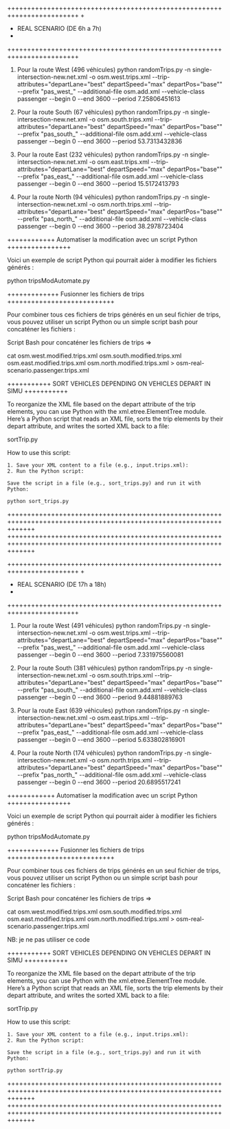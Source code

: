 ++++++++++++++++++++++++++++++++++++++++++++++++++++++++++++++++++++++++
+
+   REAL SCENARIO (DE 6h a 7h)
+
++++++++++++++++++++++++++++++++++++++++++++++++++++++++++++++++++++++++

1. Pour la route West (496 véhicules)
    python randomTrips.py -n single-intersection-new.net.xml -o osm.west.trips.xml --trip-attributes="departLane=\"best\" departSpeed=\"max\" departPos=\"base\"" --prefix "pas_west_" --additional-file osm.add.xml --vehicle-class passenger --begin 0 --end 3600 --period 7.25806451613



2. Pour la route South (67 véhicules)
    python randomTrips.py -n single-intersection-new.net.xml -o osm.south.trips.xml --trip-attributes="departLane=\"best\" departSpeed=\"max\" departPos=\"base\"" --prefix "pas_south_" --additional-file osm.add.xml --vehicle-class passenger --begin 0 --end 3600 --period 53.7313432836



3. Pour la route East (232 véhicules)
    python randomTrips.py -n single-intersection-new.net.xml -o osm.east.trips.xml --trip-attributes="departLane=\"best\" departSpeed=\"max\" departPos=\"base\"" --prefix "pas_east_" --additional-file osm.add.xml --vehicle-class passenger --begin 0 --end 3600 --period 15.5172413793



4. Pour la route North (94 véhicules)
    python randomTrips.py -n single-intersection-new.net.xml -o osm.north.trips.xml --trip-attributes="departLane=\"best\" departSpeed=\"max\" departPos=\"base\"" --prefix "pas_north_" --additional-file osm.add.xml --vehicle-class passenger --begin 0 --end 3600 --period 38.2978723404



++++++++++++ Automatiser la modification avec un script Python ++++++++++++++++

Voici un exemple de script Python qui pourrait aider à modifier les fichiers générés :

python tripsModAutomate.py




+++++++++++++ Fusionner les fichiers de trips +++++++++++++++++++++++++++

Pour combiner tous ces fichiers de trips générés en un seul fichier de trips, vous pouvez utiliser un script Python ou un simple script bash pour concaténer les fichiers :

Script Bash pour concaténer les fichiers de trips =>

cat osm.west.modified.trips.xml osm.south.modified.trips.xml osm.east.modified.trips.xml osm.north.modified.trips.xml > osm-real-scenario.passenger.trips.xml


+++++++++++ SORT VEHICLES DEPENDING ON VEHICLES DEPART IN SIMU +++++++++++

To reorganize the XML file based on the depart attribute of the trip elements, you can use Python with the xml.etree.ElementTree module. Here’s a Python script that reads an XML file, sorts the trip elements by their depart attribute, and writes the sorted XML back to a file:

sortTrip.py

How to use this script:

    1. Save your XML content to a file (e.g., input.trips.xml):
    2. Run the Python script:

    Save the script in a file (e.g., sort_trips.py) and run it with Python:

    python sort_trips.py


+++++++++++++++++++++++++++++++++++++++++++++++++++++++++++++++++++++++++++++++++++++++++++++++++++++++++++++++++++
+++++++++++++++++++++++++++++++++++++++++++++++++++++++++++++++++++++++++++++++++++++++++++++++++++++++++++++++++++













++++++++++++++++++++++++++++++++++++++++++++++++++++++++++++++++++++++++
+
+   REAL SCENARIO (DE 17h a 18h)
+
++++++++++++++++++++++++++++++++++++++++++++++++++++++++++++++++++++++++

1. Pour la route West (491 véhicules)
    python randomTrips.py -n single-intersection-new.net.xml -o osm.west.trips.xml --trip-attributes="departLane=\"best\" departSpeed=\"max\" departPos=\"base\"" --prefix "pas_west_" --additional-file osm.add.xml --vehicle-class passenger --begin 0 --end 3600 --period 7.331975560081



2. Pour la route South (381 véhicules)
    python randomTrips.py -n single-intersection-new.net.xml -o osm.south.trips.xml --trip-attributes="departLane=\"best\" departSpeed=\"max\" departPos=\"base\"" --prefix "pas_south_" --additional-file osm.add.xml --vehicle-class passenger --begin 0 --end 3600 --period 9.44881889763



3. Pour la route East (639 véhicules)
    python randomTrips.py -n single-intersection-new.net.xml -o osm.east.trips.xml --trip-attributes="departLane=\"best\" departSpeed=\"max\" departPos=\"base\"" --prefix "pas_east_" --additional-file osm.add.xml --vehicle-class passenger --begin 0 --end 3600 --period 5.633802816901



4. Pour la route North (174 véhicules)
    python randomTrips.py -n single-intersection-new.net.xml -o osm.north.trips.xml --trip-attributes="departLane=\"best\" departSpeed=\"max\" departPos=\"base\"" --prefix "pas_north_" --additional-file osm.add.xml --vehicle-class passenger --begin 0 --end 3600 --period 20.6895517241



++++++++++++ Automatiser la modification avec un script Python ++++++++++++++++

Voici un exemple de script Python qui pourrait aider à modifier les fichiers générés :

python tripsModAutomate.py




+++++++++++++ Fusionner les fichiers de trips +++++++++++++++++++++++++++

Pour combiner tous ces fichiers de trips générés en un seul fichier de trips, vous pouvez utiliser un script Python ou un simple script bash pour concaténer les fichiers :

Script Bash pour concaténer les fichiers de trips =>

cat osm.west.modified.trips.xml osm.south.modified.trips.xml osm.east.modified.trips.xml osm.north.modified.trips.xml > osm-real-scenario.passenger.trips.xml

NB: je ne pas utiliser ce code

+++++++++++ SORT VEHICLES DEPENDING ON VEHICLES DEPART IN SIMU +++++++++++

To reorganize the XML file based on the depart attribute of the trip elements, you can use Python with the xml.etree.ElementTree module. Here’s a Python script that reads an XML file, sorts the trip elements by their depart attribute, and writes the sorted XML back to a file:

sortTrip.py

How to use this script:

    1. Save your XML content to a file (e.g., input.trips.xml):
    2. Run the Python script:

    Save the script in a file (e.g., sort_trips.py) and run it with Python:

    python sortTrip.py


+++++++++++++++++++++++++++++++++++++++++++++++++++++++++++++++++++++++++++++++++++++++++++++++++++++++++++++++++++
+++++++++++++++++++++++++++++++++++++++++++++++++++++++++++++++++++++++++++++++++++++++++++++++++++++++++++++++++++



